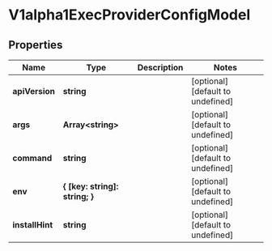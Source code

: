 # V1alpha1ExecProviderConfigModel

## Properties

Name | Type | Description | Notes
------------ | ------------- | ------------- | -------------
**apiVersion** | **string** |  | [optional] [default to undefined]
**args** | **Array&lt;string&gt;** |  | [optional] [default to undefined]
**command** | **string** |  | [optional] [default to undefined]
**env** | **{ [key: string]: string; }** |  | [optional] [default to undefined]
**installHint** | **string** |  | [optional] [default to undefined]



